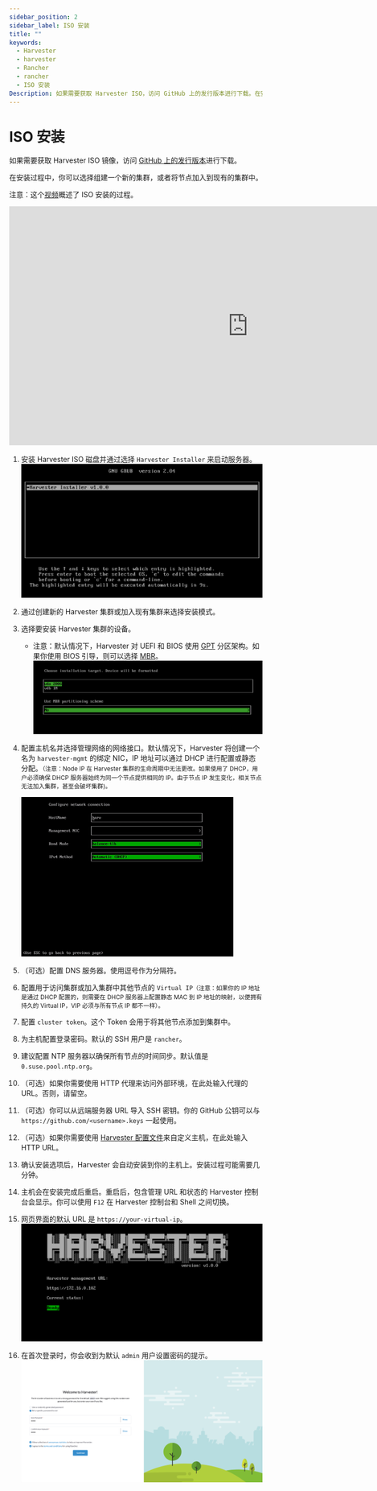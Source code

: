 ```yaml
---
sidebar_position: 2
sidebar_label: ISO 安装
title: ""
keywords:
  - Harvester
  - harvester
  - Rancher
  - rancher
  - ISO 安装
Description: 如果需要获取 Harvester ISO，访问 GitHub 上的发行版本进行下载。在安装过程中，你可以选择组建一个新的集群，或者将节点加入到现有的集群中。
---
```


# ISO 安装

如果需要获取 Harvester ISO 镜像，访问 [GitHub 上的发行版本](https://github.com/harvester/harvester/releases)进行下载。

在安装过程中，你可以选择组建一个新的集群，或者将节点加入到现有的集群中。

注意：这个[视频](https://youtu.be/X0VIGZ_lExQ)概述了 ISO 安装的过程。

<div class="text-center">
<iframe width="950" height="475" src="https://www.youtube.com/embed/X0VIGZ_lExQ" title="YouTube video player" frameborder="0" allow="accelerometer; autoplay; clipboard-write; encrypted-media; gyroscope; picture-in-picture" allowfullscreen></iframe>
</div>

1. 安装 Harvester ISO 磁盘并通过选择 `Harvester Installer` 来启动服务器。
   ![iso-install.png](/img/install/iso-install.png)
1. 通过创建新的 Harvester 集群或加入现有集群来选择安装模式。
1. 选择要安装 Harvester 集群的设备。
   - 注意：默认情况下，Harvester 对 UEFI 和 BIOS 使用 [GPT](https://en.wikipedia.org/wiki/GUID_Partition_Table) 分区架构。如果你使用 BIOS 引导，则可以选择 [MBR](https://en.wikipedia.org/wiki/Master_boot_record)。
      ![iso-install-disk.png](/img/install/iso-install-disk.png)
1. 配置主机名并选择管理网络的网络接口。默认情况下，Harvester 将创建一个名为 `harvester-mgmt` 的绑定 NIC，IP 地址可以通过 DHCP 进行配置或静态分配。<small>（注意：Node IP 在 Harvester 集群的生命周期中无法更改。如果使用了 DHCP，用户必须确保 DHCP 服务器始终为同一个节点提供相同的 IP。由于节点 IP 发生变化，相关节点无法加入集群，甚至会破坏集群)。</small>

   ![iso-installed.png](/img/install/iso-nic-config.gif)
1. （可选）配置 DNS 服务器。使用逗号作为分隔符。
1. 配置用于访问集群或加入集群中其他节点的 `Virtual IP`<small>（注意：如果你的 IP 地址是通过 DHCP 配置的，则需要在 DHCP 服务器上配置静态 MAC 到 IP 地址的映射，以便拥有持久的 Virtual IP，VIP 必须与所有节点 IP 都不一样）。</small>
1. 配置 `cluster token`。这个 Token 会用于将其他节点添加到集群中。
1. 为主机配置登录密码。默认的 SSH 用户是 `rancher`。
1. 建议配置 NTP 服务器以确保所有节点的时间同步。默认值是 `0.suse.pool.ntp.org`。
1. （可选）如果你需要使用 HTTP 代理来访问外部环境，在此处输入代理的 URL。否则，请留空。
1. （可选）你可以从远端服务器 URL 导入 SSH 密钥。你的 GitHub 公钥可以与 `https://github.com/<username>.keys` 一起使用。
1. （可选）如果你需要使用 [Harvester 配置文件](./harvester-configuration.md)来自定义主机，在此处输入 HTTP URL。
1. 确认安装选项后，Harvester 会自动安装到你的主机上。安装过程可能需要几分钟。
1. 主机会在安装完成后重启。重启后，包含管理 URL 和状态的 Harvester 控制台会显示。你可以使用 `F12` 在 Harvester 控制台和 Shell 之间切换。
1. 网页界面的默认 URL 是 `https://your-virtual-ip`。
   ![iso-installed.png](/img/install/iso-installed.png)
1. 在首次登录时，你会收到为默认 `admin` 用户设置密码的提示。
   ![first-login.png](/img/install/first-time-login.png)
